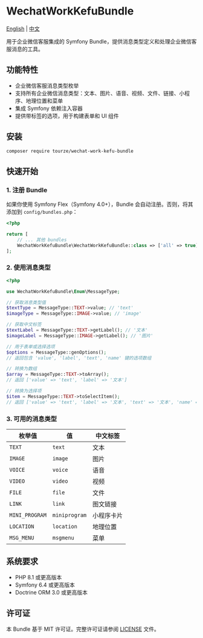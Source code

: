 # WechatWorkKefuBundle

[English](README.md) | [中文](README.zh-CN.md)

用于企业微信客服集成的 Symfony Bundle，提供消息类型定义和处理企业微信客服消息的工具。

## 功能特性

- 企业微信客服消息类型枚举
- 支持所有企业微信消息类型：文本、图片、语音、视频、文件、链接、小程序、地理位置和菜单
- 集成 Symfony 依赖注入容器
- 提供带标签的选项，用于构建表单和 UI 组件

## 安装

```bash
composer require tourze/wechat-work-kefu-bundle
```

## 快速开始

### 1. 注册 Bundle

如果你使用 Symfony Flex（Symfony 4.0+），Bundle 会自动注册。否则，将其添加到 `config/bundles.php`：

```php
<?php

return [
    // ... 其他 bundles
    WechatWorkKefuBundle\WechatWorkKefuBundle::class => ['all' => true],
];
```

### 2. 使用消息类型

```php
<?php

use WechatWorkKefuBundle\Enum\MessageType;

// 获取消息类型值
$textType = MessageType::TEXT->value; // 'text'
$imageType = MessageType::IMAGE->value; // 'image'

// 获取中文标签
$textLabel = MessageType::TEXT->getLabel(); // '文本'
$imageLabel = MessageType::IMAGE->getLabel(); // '图片'

// 用于表单或选择选项
$options = MessageType::genOptions();
// 返回包含 'value', 'label', 'text', 'name' 键的选项数组

// 转换为数组
$array = MessageType::TEXT->toArray();
// 返回 ['value' => 'text', 'label' => '文本']

// 转换为选择项
$item = MessageType::TEXT->toSelectItem();
// 返回 ['value' => 'text', 'label' => '文本', 'text' => '文本', 'name' => '文本']
```

### 3. 可用的消息类型

| 枚举值 | 值 | 中文标签 |
|--------|-----|----------|
| `TEXT` | `text` | 文本 |
| `IMAGE` | `image` | 图片 |
| `VOICE` | `voice` | 语音 |
| `VIDEO` | `video` | 视频 |
| `FILE` | `file` | 文件 |
| `LINK` | `link` | 图文链接 |
| `MINI_PROGRAM` | `miniprogram` | 小程序卡片 |
| `LOCATION` | `location` | 地理位置 |
| `MSG_MENU` | `msgmenu` | 菜单 |

## 系统要求

- PHP 8.1 或更高版本
- Symfony 6.4 或更高版本
- Doctrine ORM 3.0 或更高版本

## 许可证

本 Bundle 基于 MIT 许可证。完整许可证请参阅 [LICENSE](LICENSE) 文件。
